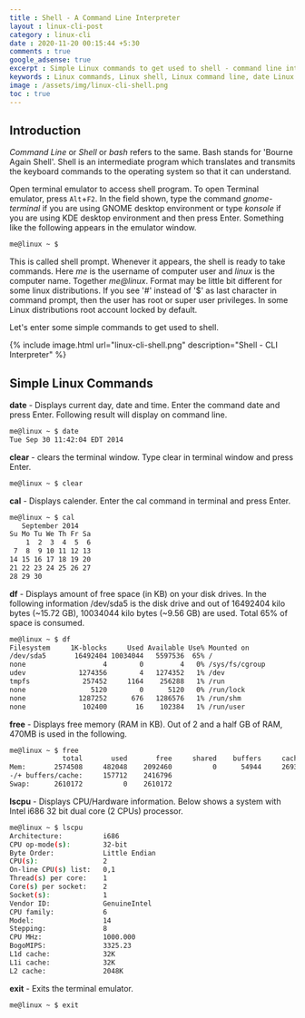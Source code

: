 ```yaml
---
title : Shell - A Command Line Interpreter
layout : linux-cli-post
category : linux-cli
date : 2020-11-20 00:15:44 +5:30
comments : true
google_adsense: true
excerpt : Simple Linux commands to get used to shell - command line interpreter explained with examples.
keywords : Linux commands, Linux shell, Linux command line, date Linux command, clear Linux command, cal Linux command, df Linux command, free Linux command, lscpu Linux command, exit Linux command.
image : /assets/img/linux-cli-shell.png
toc : true
---
```

## Introduction
*Command Line* or *Shell* or *bash* refers to the same. Bash stands for 'Bourne Again Shell'. Shell is an intermediate program which translates and transmits the keyboard commands to the operating system so that it can understand.

Open terminal emulator to access shell program. To open Terminal emulator, press `Alt`+`F2`. In the field shown, type the command *gnome-terminal* if you are using GNOME desktop environment or type *konsole* if you are using KDE desktop environment and then press Enter. Something like the following appears in the emulator window.

```bash
me@linux ~ $
```
This is called shell prompt. Whenever it appears, the shell is ready to take commands. Here *me* is the username of computer user and *linux* is the computer name. Together *me@linux*. Format may be little bit different for some linux distributions. If you see '#' instead of '$' as last character in command prompt, then the user has root or super user privileges. In some Linux distributions root account locked by default.

Let's enter some simple commands to get used to shell.

{% include image.html url="linux-cli-shell.png" description="Shell - CLI Interpreter" %}
## Simple Linux Commands
**date** - Displays current day, date and time. Enter the command date and press Enter. Following result will display on command line.

```bash
me@linux ~ $ date
Tue Sep 30 11:42:04 EDT 2014
```
**clear** - clears the terminal window. Type clear in terminal window and press Enter.

```bash
me@linux ~ $ clear
```
**cal** - Displays calender. Enter the cal command in terminal and press Enter.

```bash
me@linux ~ $ cal
   September 2014     
Su Mo Tu We Th Fr Sa  
    1  2  3  4  5  6  
 7  8  9 10 11 12 13  
14 15 16 17 18 19 20  
21 22 23 24 25 26 27  
28 29 30
```
**df** - Displays amount of free space (in KB) on your disk drives. In the following information /dev/sda5 is the disk drive and out of 16492404 kilo bytes (~15.72 GB), 10034044 kilo bytes (~9.56 GB) are used. Total 65% of space is consumed.

```bash
me@linux ~ $ df
Filesystem     1K-blocks     Used Available Use% Mounted on
/dev/sda5       16492404 10034044   5597536  65% /
none                   4        0         4   0% /sys/fs/cgroup
udev             1274356        4   1274352   1% /dev
tmpfs             257452     1164    256288   1% /run
none                5120        0      5120   0% /run/lock
none             1287252      676   1286576   1% /run/shm
none              102400       16    102384   1% /run/user
```
**free** - Displays free memory (RAM in KB). Out of 2 and a half GB of RAM, 470MB is used in the following.

```bash
me@linux ~ $ free
             total       used       free     shared    buffers     cached
Mem:       2574508     482048    2092460          0      54944     269392
-/+ buffers/cache:     157712    2416796
Swap:      2610172          0    2610172
```
**lscpu** - Displays CPU/Hardware information. Below shows a system with Intel i686 32 bit dual core (2 CPUs) processor.

```bash
me@linux ~ $ lscpu
Architecture:          i686
CPU op-mode(s):        32-bit
Byte Order:            Little Endian
CPU(s):                2
On-line CPU(s) list:   0,1
Thread(s) per core:    1
Core(s) per socket:    2
Socket(s):             1
Vendor ID:             GenuineIntel
CPU family:            6
Model:                 14
Stepping:              8
CPU MHz:               1000.000
BogoMIPS:              3325.23
L1d cache:             32K
L1i cache:             32K
L2 cache:              2048K
```
**exit** - Exits the terminal emulator.

```bash
me@linux ~ $ exit
```
